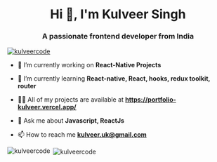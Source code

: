 <h1 align="center">Hi 👋, I'm Kulveer Singh</h1>
<h3 align="center">A passionate frontend developer from India</h3>

<p align="left"> <a href="https://github.com/ryo-ma/github-profile-trophy"><img src="https://github-profile-trophy.vercel.app/?username=kulveercode" alt="kulveercode" /></a> </p>

- 🔭 I’m currently working on **React-Native Projects**

- 🌱 I’m currently learning **React-native, React, hooks, redux toolkit, router**

- 👨‍💻 All of my projects are available at **https://portfolio-kulveer.vercel.app/**

- 💬 Ask me about **Javascript, ReactJs**

- 📫 How to reach me **kulveer.uk@gmail.com**

<p><img align="left" src="https://github-readme-stats.vercel.app/api/top-langs?username=kulveercode&show_icons=true&locale=en&layout=compact" alt="kulveercode" /></p>

<p>&nbsp;<img align="center" src="https://github-readme-stats.vercel.app/api?username=kulveercode&show_icons=true&locale=en" alt="kulveercode" /></p>
